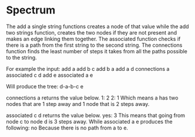 # Spectrum
The add a single string functions creates a node of that value while the add two strings function, creates the two nodes if they are not present and makes an edge linking them together. 
The associated function  checks if there is a path from the first string to the second string. 
The connections function finds the least number of steps it takes from all the paths possible to the  string.

For example the input:
add a
add b c
add b a
add a d
connections a
associated c d
add e
associated a e

Will produce the tree:
d-a-b-c       e

connections a returns the value below.
1: 2
2: 1
Which means a has two nodes that are 1 step away and 1 node that is 2 steps away.

associated c d returns the value below.
yes: 3
This means that going from node c to node d is 3 steps away.
While associated a e produces the following:
no
Because there is no path from a to e.
